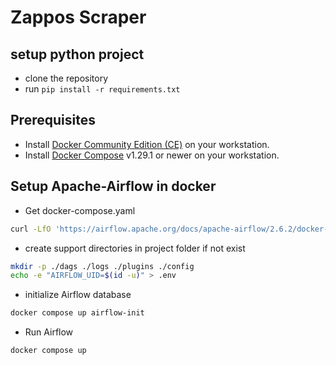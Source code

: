 # Zappos Scraper

## setup python project
* clone the repository
* run `pip install -r requirements.txt`

## Prerequisites
* Install [Docker Community Edition (CE)](https://docs.docker.com/engine/installation/) on your workstation.
* Install [Docker Compose](https://docs.docker.com/compose/install/) v1.29.1 or newer on your workstation.

## Setup Apache-Airflow in docker
* Get docker-compose.yaml
```bash
curl -LfO 'https://airflow.apache.org/docs/apache-airflow/2.6.2/docker-compose.yaml'
```
* create support directories in project folder if not exist
```bash
mkdir -p ./dags ./logs ./plugins ./config
echo -e "AIRFLOW_UID=$(id -u)" > .env
```
* initialize Airflow database
```bash
docker compose up airflow-init
```
* Run Airflow
```bash
docker compose up
```
